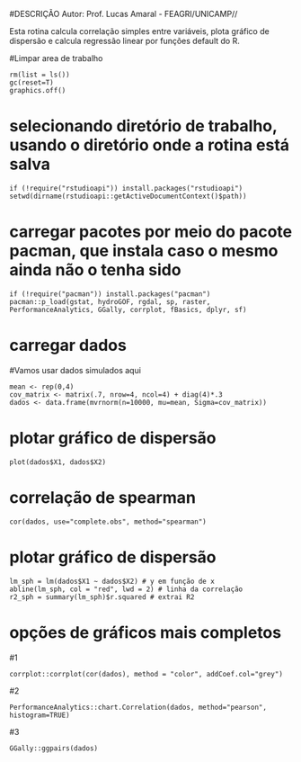 #DESCRIÇÃO 
Autor: Prof. Lucas Amaral - FEAGRI/UNICAMP//

Esta rotina calcula correlação simples entre variáveis, plota gráfico de 
dispersão e calcula regressão linear por funções default do R.

#Limpar area de trabalho

```{r}
rm(list = ls())
gc(reset=T)
graphics.off()
```
# selecionando diretório de trabalho, usando o diretório onde a rotina está salva
```{r}
if (!require("rstudioapi")) install.packages("rstudioapi")
setwd(dirname(rstudioapi::getActiveDocumentContext()$path))

```

# carregar pacotes por meio do pacote pacman, que instala caso o mesmo ainda não o tenha sido
```{r}
if (!require("pacman")) install.packages("pacman")
pacman::p_load(gstat, hydroGOF, rgdal, sp, raster, PerformanceAnalytics, GGally, corrplot, fBasics, dplyr, sf)
```

# carregar dados 
#Vamos usar dados simulados aqui
```{r}
mean <- rep(0,4)
cov_matrix <- matrix(.7, nrow=4, ncol=4) + diag(4)*.3
dados <- data.frame(mvrnorm(n=10000, mu=mean, Sigma=cov_matrix))
```

# plotar gráfico de dispersão
```{r}
plot(dados$X1, dados$X2) 
```

# correlação de spearman
```{r}
cor(dados, use="complete.obs", method="spearman")
```

# plotar gráfico de dispersão
```{r}
lm_sph = lm(dados$X1 ~ dados$X2) # y em função de x
abline(lm_sph, col = "red", lwd = 2) # linha da correlação
r2_sph = summary(lm_sph)$r.squared # extrai R2
```


# opções de gráficos mais completos
#1
```{r}
corrplot::corrplot(cor(dados), method = "color", addCoef.col="grey")
```

#2
```{r}
PerformanceAnalytics::chart.Correlation(dados, method="pearson", histogram=TRUE)
```

#3
```{r}
GGally::ggpairs(dados)
```

